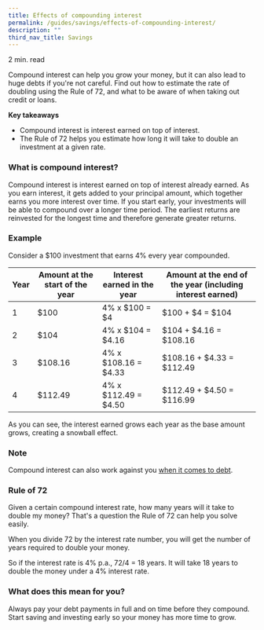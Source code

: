 ```yaml
---
title: Effects of compounding interest
permalink: /guides/savings/effects-of-compounding-interest/
description: ""
third_nav_title: Savings
---
```

2 min. read

Compound interest can help you grow your money, but it can also lead to huge debts if you're not careful. Find out how to estimate the rate of doubling using the Rule of 72, and what to be aware of when taking out credit or loans.

**Key takeaways**

*   Compound interest is interest earned on top of interest.
*   The Rule of 72 helps you estimate how long it will take to double an investment at a given rate.

### What is compound interest?

Compound interest is interest earned on top of interest already earned. As you earn interest, it gets added to your principal amount, which together earns you more interest over time. If you start early, your investments will be able to compound over a longer time period. The earliest returns are reinvested for the longest time and therefore generate greater returns.

### Example

Consider a $100 investment that earns 4% every year compounded.

| Year | Amount at the start of the year | Interest earned in the year | Amount at the end of the year (including interest earned) |
| --- | --- | --- | --- |
| 1 | $100 | 4% x $100 = $4 | $100 + $4 = $104 |
| 2 | $104 | 4% x $104 = $4.16 | $104 + $4.16 = $108.16 |
| 3 | $108.16 | 4% x $108.16 = $4.33 | $108.16 + $4.33 = $112.49 |
| 4 | $112.49 | 4% x $112.49 = $4.50 | $112.49 + $4.50 = $116.99 |

As you can see, the interest earned grows each year as the base amount grows, creating a snowball effect.

### Note

Compound interest can also work against you [when it comes to debt](/guides/loans-and-credit/understanding-credit-card-interest-and-charges).

### Rule of 72

Given a certain compound interest rate, how many years will it take to double my money? That's a question the Rule of 72 can help you solve easily.

When you divide 72 by the interest rate number, you will get the number of years required to double your money.

So if the interest rate is 4% p.a., 72/4 = 18 years. It will take 18 years to double the money under a 4% interest rate.

### What does this mean for you?

Always pay your debt payments in full and on time before they compound. Start saving and investing early so your money has more time to grow.